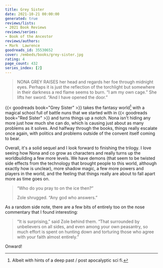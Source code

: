 ```yaml
---
title: Grey Sister
date: 2021-10-21 00:00:00
generated: true
reviews/lists:
- 2021 Book Reviews
reviews/series:
- Book of the Ancestor
reviews/authors:
- Mark  Lawrence
goodreads_id: 35530652
cover: /embeds/books/grey-sister.jpg
rating: 4
page_count: 432
series_index: [2]
---
```

> NONA GREY RAISES her head and regards her foe through midnight eyes. Perhaps
> it is just the reflection of the torchlight but somewhere in their darkness
> a red flame seems to burn. “I am my own cage.” She lifts her sword. “And I
> have opened the door.”

{{< goodreads book="Grey Sister" >}} takes the fantasy world[^ish] with a magical school full of battle nuns that we started with in {{< goodreads book="Red Sister" >}} and turns things up a notch. Nona isn't hiding any more just how much she can do, which is causing just about as many problems as it solves. And halfway through the books, things really escalate once again, with politics and problems outside of the convent itself coming to bear.  

<!--more-->

Overall, it's a solid sequel and I look forward to finishing the trilogy. I love seeing how Nona and co grow as characters and really turns up the worldbuilding a few more levels. We have demons (that seem to be twisted side effects from the technology that brought people to this world, although exactly how is unclear), more shadow magic, a few more powers and players in the world, and the feeling that things really are about to fall apart more as time goes on.  

> “Who do you pray to on the ice then?”  
> 
> Zole shrugged. “Any god who answers.”  

As a random side note, there are a few bits of entirely too on the nose commentary that I found interesting:  

> “It is surprising,” said Zole behind them. “That surrounded by unbelievers
> on all sides, and even among your own peasantry, so much effort is spent on
> hunting down and torturing those who agree with your faith almost entirely.”

Onward!  

[^ish]: Albeit with hints of a deep past / post apocalyptic sci fi.
